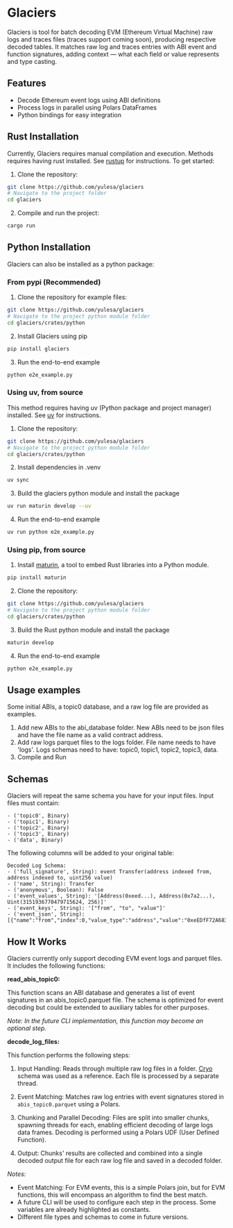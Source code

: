 # Glaciers

Glaciers is tool for batch decoding EVM (Ethereum Virtual Machine) raw logs and traces files (traces support coming soon), producing respective decoded tables. It matches raw log and traces entries with ABI event and function signatures, adding context — what each field or value represents and type casting.

## Features
- Decode Ethereum event logs using ABI definitions
- Process logs in parallel using Polars DataFrames
- Python bindings for easy integration

## Rust Installation
Currently, Glaciers requires manual compilation and execution. Methods requires having rust installed. See [rustup](https://rustup.rs/) for instructions. To get started:

1. Clone the repository:
```bash
git clone https://github.com/yulesa/glaciers
# Navigate to the project folder
cd glaciers
```
2. Compile and run the project:

```bash
cargo run
```



## Python Installation

Glaciers can also be installed as a python package:

### From pypi (Recommended)

1. Clone the repository for example files:
```bash
git clone https://github.com/yulesa/glaciers
# Navigate to the project python module folder
cd glaciers/crates/python
```
2. Install Glaciers using pip
```bash
pip install glaciers
```
3. Run the end-to-end example
```bash
python e2e_example.py
```

### Using uv, from source
This method requires having uv (Python package and project manager) installed. See [uv](https://docs.astral.sh/uv/getting-started/installation/) for instructions.

1. Clone the repository:
```bash
git clone https://github.com/yulesa/glaciers
# Navigate to the project python module folder
cd glaciers/crates/python
```
2. Install dependencies in .venv
```bash
uv sync
```
3.  Build the glaciers python module and install the package

```bash
uv run maturin develop --uv

```
4.  Run the end-to-end example

```bash
uv run python e2e_example.py
```

### Using pip, from source


1. Install [maturin](https://www.maturin.rs/), a tool to embed Rust libraries into a Python module. 
```bash
pip install maturin
```
2. Clone the repository:
```bash
git clone https://github.com/yulesa/glaciers
# Navigate to the project python module folder
cd glaciers/crates/python
```
3.  Build the Rust python module and install the package

```bash
maturin develop
```
4.  Run the end-to-end example

```bash
python e2e_example.py
```


## Usage examples

Some initial ABIs, a topic0 database, and a raw log file are provided as examples.

1. Add new ABIs to the abi_database folder. New ABIs need to be json files and have the file name as a valid contract address.
2. Add raw logs parquet files to the logs folder. File name needs to have 'logs'. Logs schemas need to have: topic0, topic1, topic2, topic3, data.
3. Compile and Run

## Schemas

Glaciers will repeat the same schema you have for your input files.
Input files must contain:

    - ('topic0', Binary)
    - ('topic1', Binary)
    - ('topic2', Binary)
    - ('topic3', Binary)
    - ('data', Binary)

The following columns will be added to your original table:

    Decoded Log Schema:
    - ('full_signature', String): event Transfer(address indexed from, address indexed to, uint256 value)
    - ('name', String): Transfer
    - ('anonymous', Boolean): False
    - ('event_values', String): '[Address(0xeed...), Address(0x7a2...), Uint(3151936770479715624, 256)]'
    - ('event_keys', String): '["from", "to", "value"]'
    - ('event_json', String): [{"name":"from","index":0,"value_type":"address","value":"0xeEDfF72A683058F8FF531e8c98575f920430FdC5"}...]

## How It Works
Glaciers currently only support decoding EVM event logs and parquet files. It includes the following functions:

**read_abis_topic0:** 

This function scans an ABI database and generates a list of event signatures in an abis_topic0.parquet file. The schema is optimized for event decoding but could be extended to auxiliary tables for other purposes.

*Note: In the future CLI implementation, this function may become an optional step.*

**decode_log_files:** 

This function performs the following steps:

1. Input Handling: Reads through multiple raw log files in a folder. [Cryo](https://github.com/paradigmxyz/cryo) schema was used as a reference. Each file is processed by a separate thread.

2. Event Matching: Matches raw log entries with event signatures stored in `abis_topic0.parquet` using a Polars. 

3. Chunking and Parallel Decoding: Files are split into smaller chunks, spawning threads for each, enabling efficient decoding of large logs data frames. Decoding is performed using a Polars UDF (User Defined Function).

4. Output: Chunks' results are collected and combined into a single decoded output file for each raw log file and saved in a decoded folder.

*Notes:*
- Event Matching: For EVM events, this is a simple Polars join, but for EVM functions, this will encompass an algorithm to find the best match.
- A future CLI will be used to configure each step in the process. Some variables are already highlighted as constants.
- Different file types and schemas to come in future versions.

